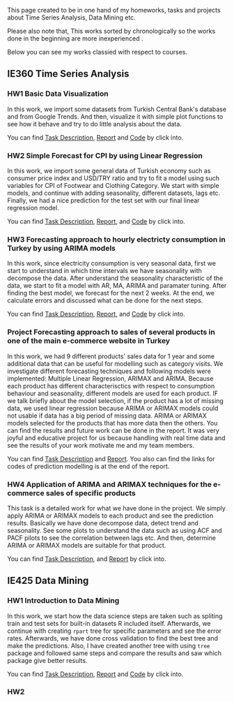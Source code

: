 This page created to be in one hand of my homeworks, tasks and projects about Time Series Analysis, Data Mining etc.

Please also note that, This works sorted by chronologically so the works done in the beginning are more inexperienced .

Below you can see my works classied with respect to courses.

## IE360 Time Series Analysis

### HW1 Basic Data Visualization

In this work, we  import some datasets from Turkish Central Bank's database and from Google Trends. 
And then, visualize it with simple plot functions to see how it behave and try to do little analysis about the data.

You can find [Task Description](https://github.com/SinaOzturk/Projects/blob/main/IE360_Statistical_Forecasting_and_Time_Series/HW1/IE%20360%20HW1.pdf), [Report](IE360_Statistical_Forecasting_and_Time_Series/HW1/IE360_HW1_Markdown_Report.html) and [Code](https://github.com/SinaOzturk/Projects/blob/main/IE360_Statistical_Forecasting_and_Time_Series/HW1/IE%20360%20HW1%20R%20Script.R) by click into.

### HW2 Simple Forecast for CPI by using Linear Regression

In this work, we import some general data of Turkish economy such as consumer price index and USD/TRY ratio and try to fit a model using such variables for CPI of Footwear and Clothing Category.
We start with simple models, and continue with adding seasonality, different datasets, lags etc. Finally, we had a nice prediction for the test set with our final linear regression model.

You can find [Task Description](https://github.com/SinaOzturk/Projects/blob/main/IE360_Statistical_Forecasting_and_Time_Series/HW2/IE%20360%20HW2.pdf), [Report](IE360_Statistical_Forecasting_and_Time_Series/HW2/IE360_HW2_Mardown_Report.html), and [Code](https://github.com/SinaOzturk/Projects/blob/main/IE360_Statistical_Forecasting_and_Time_Series/HW2/IE%20360%20HW2%20R%20Script.R) by click into.

### HW3 Forecasting approach to hourly electricty consumption in Turkey by using ARIMA models

In this work, since electricity consumption is very seasonal data, first we start to understand in which time intervals we have seasonality with decompose the data. After understand the seasonality characteristic of the data, we start to fit a model with AR, MA, ARIMA and paramater tuning. After finding the best model, we forecast for the next 2 weeks. At the end, we calculate errors and discussed what can be done for the next steps.

You can find [Task Description](https://github.com/SinaOzturk/Projects/blob/main/IE360_Statistical_Forecasting_and_Time_Series/HW3/IE360%20HW3.pdf), [Report](IE360_Statistical_Forecasting_and_Time_Series/HW3/IE360_HW3_Markdown_Report.html), and [Code](https://github.com/SinaOzturk/Projects/blob/main/IE360_Statistical_Forecasting_and_Time_Series/HW3/IE360%20HW3%20R%20Script.R) by click into.

### Project Forecasting approach to sales of several products in one of the main e-commerce website in Turkey 

In this work, we had 9 different products' sales data for 1  year and some additional data that can be useful for modelling such as category visits. We investigate different forecasting techniques and following models were implemented: Multiple Linear Regression, ARIMAX and ARIMA. Because each product has different characterisctics with respect to consumption behaviour and seasonality, different models are used for each product.
IF we talk briefly about the model selection, if the product has a lot of missing data, we used linear regression because ARIMA or ARIMAX models could not usable if data has a big period of missing data. ARIMA or ARIMAX models selected for the products that has more data then the others. You can find the results and future work can be done in the report. It was very joyful and educative project for us because handling with real time data and see the results of your work motivate me and my team members. 

You can find [Task Description](https://github.com/SinaOzturk/Projects/blob/main/IE360_Statistical_Forecasting_and_Time_Series/Project/IE%20360%20Project.pdf) and [Report](IE360_Statistical_Forecasting_and_Time_Series/Project/FinalProjectReport.html). You also can find the links for codes of prediction modelling is at the end of the report.

### HW4 Application of ARIMA and ARIMAX techniques for the e-commerce sales of specific products

This task is a detailed work for what we have done in the project. We simply apply ARIMA or ARIMAX models to each product and see the prediction results. Basically we have done decompose data, detect trend and seasonality. See some plots to understand the data such as using ACF and PACF pilots to see the correlation between lags etc. And then, determine ARIMA or ARIMAX models are suitable for that product.

You can find [Task Description](https://github.com/SinaOzturk/Projects/blob/main/IE360_Statistical_Forecasting_and_Time_Series/HW4/IE360%20HW4.pdf), and [Report](IE360_Statistical_Forecasting_and_Time_Series/HW4/IE360_HW4_Markdown_Report.html) by click into.


## IE425 Data Mining

### HW1 Introduction to Data Mining

In this work, we start how the data science steps are taken such as spliting train and test sets for built-in datasets R included itself. Afterwards, we continue with creating `rpart` tree for specific parameters and see the error rates. Afterwards, we have done cross validation to find the best tree and make the predictions. 
Also, I have created another tree with using `tree` package and followed same steps and compare the results and saw which package give better results.

You can find [Task Description](), [Report](IE425_Data_Mining/HW1/IE425_HW1_Markdown_Report.html) and [Code]() by click into.

### HW2 
